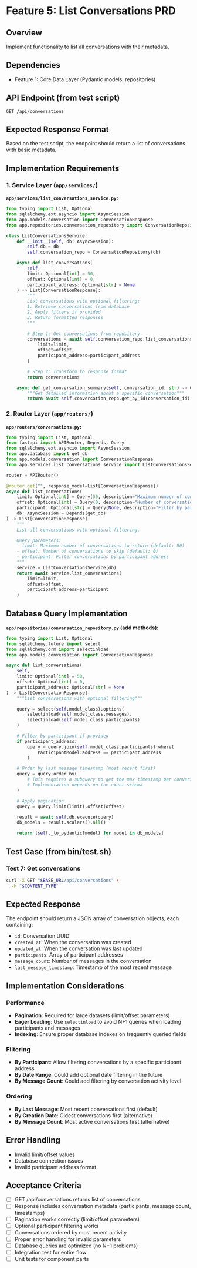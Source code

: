 # Feature 5: List Conversations PRD

## Overview
Implement functionality to list all conversations with their metadata.

## Dependencies
- Feature 1: Core Data Layer (Pydantic models, repositories)

## API Endpoint (from test script)
```
GET /api/conversations
```

## Expected Response Format
Based on the test script, the endpoint should return a list of conversations with basic metadata.

## Implementation Requirements

### 1. Service Layer (`app/services/`)

**`app/services/list_conversations_service.py`:**
```python
from typing import List, Optional
from sqlalchemy.ext.asyncio import AsyncSession
from app.models.conversation import ConversationResponse
from app.repositories.conversation_repository import ConversationRepository

class ListConversationsService:
    def __init__(self, db: AsyncSession):
        self.db = db
        self.conversation_repo = ConversationRepository(db)

    async def list_conversations(
        self,
        limit: Optional[int] = 50,
        offset: Optional[int] = 0,
        participant_address: Optional[str] = None
    ) -> List[ConversationResponse]:
        """
        List conversations with optional filtering:
        1. Retrieve conversations from database
        2. Apply filters if provided
        3. Return formatted responses
        """

        # Step 1: Get conversations from repository
        conversations = await self.conversation_repo.list_conversations(
            limit=limit,
            offset=offset,
            participant_address=participant_address
        )

        # Step 2: Transform to response format
        return conversations

    async def get_conversation_summary(self, conversation_id: str) -> ConversationResponse:
        """Get detailed information about a specific conversation"""
        return await self.conversation_repo.get_by_id(conversation_id)
```

### 2. Router Layer (`app/routers/`)

**`app/routers/conversations.py`:**
```python
from typing import List, Optional
from fastapi import APIRouter, Depends, Query
from sqlalchemy.ext.asyncio import AsyncSession
from app.database import get_db
from app.models.conversation import ConversationResponse
from app.services.list_conversations_service import ListConversationsService

router = APIRouter()

@router.get("", response_model=List[ConversationResponse])
async def list_conversations(
    limit: Optional[int] = Query(50, description="Maximum number of conversations to return"),
    offset: Optional[int] = Query(0, description="Number of conversations to skip"),
    participant: Optional[str] = Query(None, description="Filter by participant address"),
    db: AsyncSession = Depends(get_db)
) -> List[ConversationResponse]:
    """
    List all conversations with optional filtering.

    Query parameters:
    - limit: Maximum number of conversations to return (default: 50)
    - offset: Number of conversations to skip (default: 0)
    - participant: Filter conversations by participant address
    """
    service = ListConversationsService(db)
    return await service.list_conversations(
        limit=limit,
        offset=offset,
        participant_address=participant
    )
```

## Database Query Implementation

**`app/repositories/conversation_repository.py` (add methods):**
```python
from typing import List, Optional
from sqlalchemy.future import select
from sqlalchemy.orm import selectinload
from app.models.conversation import ConversationResponse

async def list_conversations(
    self,
    limit: Optional[int] = 50,
    offset: Optional[int] = 0,
    participant_address: Optional[str] = None
) -> List[ConversationResponse]:
    """List conversations with optional filtering"""

    query = select(self.model_class).options(
        selectinload(self.model_class.messages),
        selectinload(self.model_class.participants)
    )

    # Filter by participant if provided
    if participant_address:
        query = query.join(self.model_class.participants).where(
            ParticipantModel.address == participant_address
        )

    # Order by last message timestamp (most recent first)
    query = query.order_by(
        # This requires a subquery to get the max timestamp per conversation
        # Implementation depends on the exact schema
    )

    # Apply pagination
    query = query.limit(limit).offset(offset)

    result = await self.db.execute(query)
    db_models = result.scalars().all()

    return [self._to_pydantic(model) for model in db_models]
```

## Test Case (from bin/test.sh)

### Test 7: Get conversations
```bash
curl -X GET "$BASE_URL/api/conversations" \
  -H "$CONTENT_TYPE"
```

## Expected Response
The endpoint should return a JSON array of conversation objects, each containing:
- `id`: Conversation UUID
- `created_at`: When the conversation was created
- `updated_at`: When the conversation was last updated
- `participants`: Array of participant addresses
- `message_count`: Number of messages in the conversation
- `last_message_timestamp`: Timestamp of the most recent message

## Implementation Considerations

### Performance
- **Pagination**: Required for large datasets (limit/offset parameters)
- **Eager Loading**: Use `selectinload` to avoid N+1 queries when loading participants and messages
- **Indexing**: Ensure proper database indexes on frequently queried fields

### Filtering
- **By Participant**: Allow filtering conversations by a specific participant address
- **By Date Range**: Could add optional date filtering in the future
- **By Message Count**: Could add filtering by conversation activity level

### Ordering
- **By Last Message**: Most recent conversations first (default)
- **By Creation Date**: Oldest conversations first (alternative)
- **By Message Count**: Most active conversations first (alternative)

## Error Handling

- Invalid limit/offset values
- Database connection issues
- Invalid participant address format

## Acceptance Criteria

- [ ] GET /api/conversations returns list of conversations
- [ ] Response includes conversation metadata (participants, message count, timestamps)
- [ ] Pagination works correctly (limit/offset parameters)
- [ ] Optional participant filtering works
- [ ] Conversations ordered by most recent activity
- [ ] Proper error handling for invalid parameters
- [ ] Database queries are optimized (no N+1 problems)
- [ ] Integration test for entire flow
- [ ] Unit tests for component parts
